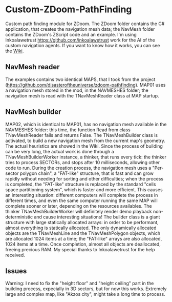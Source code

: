 # Custom-ZDoom-PathFinding
Custom path finding module for ZDoom.
The ZDoom folder contains the C# application, that creates the navigation mesh data; the NavMesh folder contains the ZDoom's ZScript code and an example.
I'm using Inkoalawetrust <https://github.com/inkoalawetrust> work for the AI of the custom navigation agents.
If you want to know how it works, you can see the [Wiki](https://github.com/StefanoP85/Custom-ZDoom-PathFinding/wiki).

## NavMesh reader
The examples contains two identical MAPS, that I took from the project (https://github.com/disasteroftheuniverse/zdoom-pathfinding).
MAP01 uses a navigation mesh stored in the mod, in the NAVMESHES folder; the navigation mesh is read with the TNavMeshReader class at MAP startup.

## NavMesh builder
MAP02, which is identical to MAP01, has no navigation mesh available in the NAVMESHES folder: this time, the function Read from class TNavMeshReader fails and returns False.
The TNavMeshBuilder class is activated, to build a new navigation mesh from the current map's geometry. The actual heuristics are showed in the Wiki.
Since the process of building can be very long, the actual work is done through a TNavMeshBuilderWorker instance, a thinker, that runs every tick: the thinker tries to process SECTORs, and stops after 10 milliseconds, allowing other code to run. During the creation process, the navigation mesh uses a "Per-sector polygon chain", a "FAT-like" structure, that is fast and can grow rapidly without needing for sorting and other difficulties; when the process is completed, the "FAT-like" structure is replaced by the standard "cells space partitioning system", which is faster and more efficient.
This causes an interesting situation: different computers will complete the process in different times, and even the same computer running the same MAP will complete sooner or later, depending on the resources availables. The thinker TNavMeshBuilderWorker will definitely render demo playback non-deterministic and cause interesting situations!
The builder class is a giant structure with large statically allocated arrays: in order to be performant, almost everything is statically allocated. The only dynamically allocated objects are the TNavMeshLine and the TNavMeshPolygon objects, which are allocated 1024 items at a time; the "FAT-like" arrays are also allocated, 1024 items at a time. Once completion, almost all objects are deallocated, freeing precious RAM.
My special thanks to Inkoalawetrust for the help received.

## Issues
Warning: I need to fix the "height floor" and "height ceiling" part in the building process, expecially in 3D sectors, but for now this works.
Extremely large and complex map, like "Akzos city", might take a long time to process.
